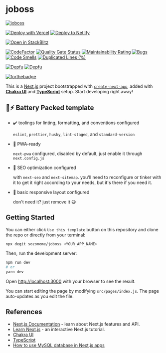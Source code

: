 # joboss

[![joboss](https://socialify.git.ci/sozonome/joboss/image?description=1&descriptionEditable=Template%20to%20quickly%20initialize%20nextjs%20app%20with%20Chakra%20UI%20%26%20Typescript%20setup&logo=https%3A%2F%2Fsznm.dev%2Fapp_icons%2Fjoboss.svg&owner=1&pattern=Circuit%20Board&stargazers=1&theme=Dark)](https://github.com/sozonome/joboss)

[![Deploy with Vercel](https://vercel.com/button)](https://vercel.com/import/git?s=https://github.com/sozonome/joboss) [![Deploy to Netlify](https://www.netlify.com/img/deploy/button.svg)](https://app.netlify.com/start/deploy?repository=https://github.com/sozonome/joboss)

[![Open in StackBlitz](https://developer.stackblitz.com/img/open_in_stackblitz.svg)](https://stackblitz.com/github/sozonome/joboss)

[![CodeFactor](https://www.codefactor.io/repository/github/sozonome/joboss/badge)](https://www.codefactor.io/repository/github/sozonome/joboss)
[![Quality Gate Status](https://sonarcloud.io/api/project_badges/measure?project=sozonome_joboss&metric=alert_status)](https://sonarcloud.io/dashboard?id=sozonome_joboss) [![Maintainability Rating](https://sonarcloud.io/api/project_badges/measure?project=sozonome_joboss&metric=sqale_rating)](https://sonarcloud.io/dashboard?id=sozonome_joboss) [![Bugs](https://sonarcloud.io/api/project_badges/measure?project=sozonome_joboss&metric=bugs)](https://sonarcloud.io/dashboard?id=sozonome_joboss) [![Code Smells](https://sonarcloud.io/api/project_badges/measure?project=sozonome_joboss&metric=code_smells)](https://sonarcloud.io/dashboard?id=sozonome_joboss) [![Duplicated Lines (%)](https://sonarcloud.io/api/project_badges/measure?project=sozonome_joboss&metric=duplicated_lines_density)](https://sonarcloud.io/dashboard?id=sozonome_joboss)

[![Depfu](https://badges.depfu.com/badges/9e426e58f99c3bd470987a3c6b014a96/overview.svg)](https://depfu.com/github/sozonome/joboss?project_id=26148) [![Depfu](https://badges.depfu.com/badges/9e426e58f99c3bd470987a3c6b014a96/count.svg)](https://depfu.com/github/sozonome/joboss?project_id=26148)

[![forthebadge](https://forthebadge.com/images/badges/made-with-typescript.svg)](https://forthebadge.com)

This is a [Next.js](https://nextjs.org/) project bootstrapped with [`create-next-app`](https://github.com/vercel/next.js/tree/canary/packages/create-next-app), added with [**Chakra UI**](https://chakra-ui.com) and [**TypeScript**](https://www.typescriptlang.org) setup.
Start developing right away!

## 🔋⚡ Battery Packed template

- ✔️ toolings for linting, formatting, and conventions configured

  `eslint`, `prettier`, `husky`, `lint-staged`, and `standard-version`

- 📱 PWA-ready

  `next-pwa` configured, disabled by default, just enable it through `next.config.js`

- 🔎 SEO optimization configured

  with `next-seo` and `next-sitemap`. you'll need to reconfigure or tinker with it to get it right according to your needs, but it's there if you need it.

- 🎨 basic responsive layout configured

  don't need it? just remove it 😃

## Getting Started

You can either click `Use this template` button on this repository and clone the repo or directly from your terminal:

```bash
npx degit sozonome/joboss <YOUR_APP_NAME>
```

Then, run the development server:

```bash
npm run dev
# or
yarn dev
```

Open [http://localhost:3000](http://localhost:3000) with your browser to see the result.

You can start editing the page by modifying `src/pages/index.js`. The page auto-updates as you edit the file.

## References

- [Next.js Documentation](https://nextjs.org/docs) - learn about Next.js features and API.
- [Learn Next.js](https://nextjs.org/learn) - an interactive Next.js tutorial.
- [Chakra UI](https://chakra-ui.com)
- [TypeScript](https://www.typescriptlang.org)
- [How to use MySQL database in Next.js apps](https://www.simplenextjs.com/posts/next-mysql?fbclid=IwAR2gkNqZb_yQOdkyT3HgpqNiBOgWXJvVn2V8ImfVTZvORcqIYYjcoGcvZTg)
